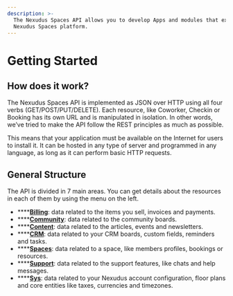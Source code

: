 ```yaml
---
description: >-
  The Nexudus Spaces API allows you to develop Apps and modules that extend the
  Nexudus Spaces platform.
---
```


# Getting Started

## How does it work?

The Nexudus Spaces API is implemented as JSON over HTTP using all four verbs \(GET/POST/PUT/DELETE\). Each resource, like Coworker, Checkin or Booking has its own URL and is manipulated in isolation. In other words, we’ve tried to make the API follow the REST principles as much as possible.

This means that your application must be available on the Internet for users to install it. It can be hosted in any type of server and programmed in any language, as long as it can perform basic HTTP requests.

## General Structure

The API is divided in 7 main areas. You can get details about the resources in each of them by using the menu on the left.

* \*\*\*\*[**Billing**](rest-api/billing/): data related to the items you sell, invoices and payments. 
* \*\*\*\*[**Community**](rest-api/community/): data related to the community boards. 
* \*\*\*\*[**Content**](rest-api/content/): data related to the articles, events and newsletters. 
* \*\*\*\*[**CRM**](./): data related to your CRM boards, custom fields, reminders and tasks. 
* \*\*\*\*[**Spaces**](rest-api/spaces/): data related to a space, like members profiles, bookings or resources. 
* \*\*\*\*[**Support**](rest-api/support/): data related to the support features, like chats and help messages. 
* \*\*\*\*[**Sys**](rest-api/sys/): data related to your Nexudus account configuration, floor plans and core entities like taxes, currencies and timezones.


